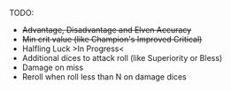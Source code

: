 TODO:
- ~~Advantage, Disadvantage and Elven Accuracy~~
- ~~Min crit value (like Champion's Improved Critical)~~
- Halfling Luck >In Progress<
- Additional dices to attack roll (like Superiority or Bless)
- Damage on miss
- Reroll when roll less than N on damage dices
